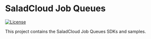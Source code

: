 # SaladCloud Job Queues

[![License](https://img.shields.io/github/license/SaladTechnologies/saladcloud-job-queues-sdk)](./LICENSE)

This project contains the SaladCloud Job Queues SDKs and samples.
